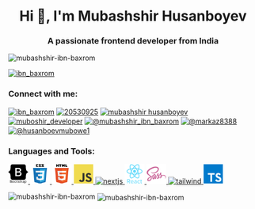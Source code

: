 <h1 align="center">Hi 👋, I'm Mubashshir Husanboyev</h1>
<h3 align="center">A passionate frontend developer from India</h3>

<p align="left"> <img src="https://komarev.com/ghpvc/?username=mubashshir-ibn-baxrom&label=Profile%20views&color=0e75b6&style=flat" alt="mubashshir-ibn-baxrom" /> </p>

<p align="left"> <a href="https://twitter.com/ibn_baxrom" target="blank"><img src="https://img.shields.io/twitter/follow/ibn_baxrom?logo=twitter&style=for-the-badge" alt="ibn_baxrom" /></a> </p>

<h3 align="left">Connect with me:</h3>
<p align="left">
<a href="https://twitter.com/ibn_baxrom" target="blank"><img align="center" src="https://raw.githubusercontent.com/rahuldkjain/github-profile-readme-generator/master/src/images/icons/Social/twitter.svg" alt="ibn_baxrom" height="30" width="40" /></a>
<a href="https://stackoverflow.com/users/20530925" target="blank"><img align="center" src="https://raw.githubusercontent.com/rahuldkjain/github-profile-readme-generator/master/src/images/icons/Social/stack-overflow.svg" alt="20530925" height="30" width="40" /></a>
<a href="https://fb.com/mubashshir husanboyev" target="blank"><img align="center" src="https://raw.githubusercontent.com/rahuldkjain/github-profile-readme-generator/master/src/images/icons/Social/facebook.svg" alt="mubashshir husanboyev" height="30" width="40" /></a>
<a href="https://instagram.com/muboshir_developer" target="blank"><img align="center" src="https://raw.githubusercontent.com/rahuldkjain/github-profile-readme-generator/master/src/images/icons/Social/instagram.svg" alt="muboshir_developer" height="30" width="40" /></a>
<a href="https://medium.com/@mubashshir_ibn_baxrom" target="blank"><img align="center" src="https://raw.githubusercontent.com/rahuldkjain/github-profile-readme-generator/master/src/images/icons/Social/medium.svg" alt="@mubashshir_ibn_baxrom" height="30" width="40" /></a>
<a href="https://www.youtube.com/c/@markaz8388" target="blank"><img align="center" src="https://raw.githubusercontent.com/rahuldkjain/github-profile-readme-generator/master/src/images/icons/Social/youtube.svg" alt="@markaz8388" height="30" width="40" /></a>
<a href="https://www.hackerrank.com/@husanboevmubowe1" target="blank"><img align="center" src="https://raw.githubusercontent.com/rahuldkjain/github-profile-readme-generator/master/src/images/icons/Social/hackerrank.svg" alt="@husanboevmubowe1" height="30" width="40" /></a>
</p>

<h3 align="left">Languages and Tools:</h3>
<p align="left"> <a href="https://getbootstrap.com" target="_blank" rel="noreferrer"> <img src="https://raw.githubusercontent.com/devicons/devicon/master/icons/bootstrap/bootstrap-plain-wordmark.svg" alt="bootstrap" width="40" height="40"/> </a> <a href="https://www.w3schools.com/css/" target="_blank" rel="noreferrer"> <img src="https://raw.githubusercontent.com/devicons/devicon/master/icons/css3/css3-original-wordmark.svg" alt="css3" width="40" height="40"/> </a> <a href="https://www.w3.org/html/" target="_blank" rel="noreferrer"> <img src="https://raw.githubusercontent.com/devicons/devicon/master/icons/html5/html5-original-wordmark.svg" alt="html5" width="40" height="40"/> </a> <a href="https://developer.mozilla.org/en-US/docs/Web/JavaScript" target="_blank" rel="noreferrer"> <img src="https://raw.githubusercontent.com/devicons/devicon/master/icons/javascript/javascript-original.svg" alt="javascript" width="40" height="40"/> </a> <a href="https://nextjs.org/" target="_blank" rel="noreferrer"> <img src="https://cdn.worldvectorlogo.com/logos/nextjs-2.svg" alt="nextjs" width="40" height="40"/> </a> <a href="https://reactjs.org/" target="_blank" rel="noreferrer"> <img src="https://raw.githubusercontent.com/devicons/devicon/master/icons/react/react-original-wordmark.svg" alt="react" width="40" height="40"/> </a> <a href="https://sass-lang.com" target="_blank" rel="noreferrer"> <img src="https://raw.githubusercontent.com/devicons/devicon/master/icons/sass/sass-original.svg" alt="sass" width="40" height="40"/> </a> <a href="https://tailwindcss.com/" target="_blank" rel="noreferrer"> <img src="https://www.vectorlogo.zone/logos/tailwindcss/tailwindcss-icon.svg" alt="tailwind" width="40" height="40"/> </a> <a href="https://www.typescriptlang.org/" target="_blank" rel="noreferrer"> <img src="https://raw.githubusercontent.com/devicons/devicon/master/icons/typescript/typescript-original.svg" alt="typescript" width="40" height="40"/> </a> </p>

<p><img align="left" src="https://github-readme-stats.vercel.app/api/top-langs?username=mubashshir-ibn-baxrom&show_icons=true&locale=en&layout=compact" alt="mubashshir-ibn-baxrom" /></p>

<p>&nbsp;<img align="center" src="https://github-readme-stats.vercel.app/api?username=mubashshir-ibn-baxrom&show_icons=true&locale=en" alt="mubashshir-ibn-baxrom" /></p>

